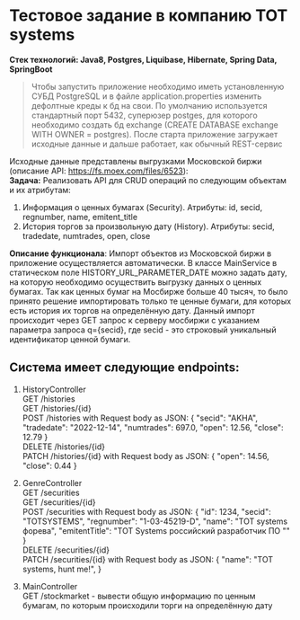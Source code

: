 # Тестовое задание в компанию TOT systems
**Стек технологий: Java8, Postgres, Liquibase, Hibernate, Spring Data, SpringBoot**

> Чтобы запустить приложение необходимо иметь установленную СУБД PostgreSQL и в файле application.properties изменить дефолтные креды к бд на свои. По умолчанию используется стандартный порт 5432, суперюзер postges, для которого необходимо создать бд exchange (CREATE DATABASE exchange WITH OWNER = postgres). После старта приложение загружает исходные данные и дальше работает, как обычный REST-сервис

Исходные данные представлены выгрузками Московской биржи (описание API: https://fs.moex.com/files/6523): <br>
**Задача:** Реализовать API для CRUD операций по следующим объектам и их атрибутам:
1. Информация о ценных бумагах (Security). Атрибуты: id, secid, regnumber, name, emitent_title
2. История торгов за произвольную дату (History). Атрибуты: secid, tradedate, numtrades, open, close

**Описание функционала**:
Импорт объектов из Московской биржи в приложение осуществляется автоматически. В классе MainService в статическом поле HISTORY_URL_PARAMETER_DATE можно задать дату, на которую необходимо осуществить выгрузку данных о ценных бумагах. Так как ценных бумаг на Мосбирже больше 40 тысяч, то было принято решение импортировать только те ценные бумаги, для которых есть история их торгов на определённую дату. Данный импорт происходит через GET запрос к серверу мосбиржи с указанием параметра запроса q={secid}, где secid - это строковый уникальный идентификатор ценной бумаги.

## Система имеет следующие endpoints: ##
1. HistoryController <br>
GET /histories <br>
GET /histories/{id} <br>
POST /histories with Request body as JSON: 
  {
    "secid": "AKHA",
    "tradedate": "2022-12-14",
    "numtrades": 697.0,
    "open": 12.56,
    "close": 12.79
}<br>
DELETE /histories/{id} <br>
PATCH /histories/{id} with Request body as JSON: 
  {
    "open": 14.56,
    "close": 0.44
  }

2. GenreController <br>
GET /securities <br>
GET /securities/{id} <br>
POST /securities with Request body as JSON: 
 {
    "id": 1234,
    "secid": "TOTSYSTEMS",
    "regnumber": "1-03-45219-D",
    "name": "TOT systems форева",
    "emitentTitle": "TOT Systems российский разработчик ПО ""
} <br>
DELETE /securities/{id} <br>
PATCH /securities/{id} with Request body as JSON: 
{
    "name": "TOT systems, hunt me!",
}

3. MainController <br>
GET /stockmarket - вывести общую информацию по ценным бумагам, по которым происходили торги на определённую дату
